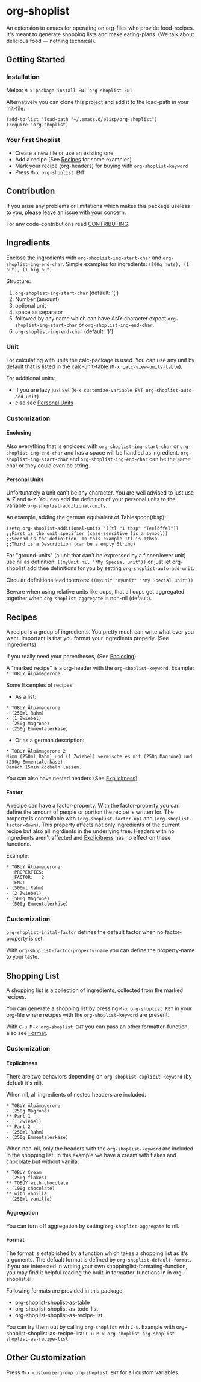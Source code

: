 # org-shoplist
An extension to emacs for operating on org-files who provide
food-recipes. It's meant to generate shopping lists and make
eating-plans. (We talk about delicious food — nothing technical).
## Getting Started ##
### Installation ###
Melpa: `M-x package-install ENT org-shoplist ENT`

Alternatively you can clone this project and add it to the load-path
in your init-file:
```
(add-to-list 'load-path "~/.emacs.d/elisp/org-shoplist")
(require 'org-shoplist)
```
### Your first Shoplist ###
- Create a new file or use an existing one
- Add a recipe (See [Recipes](#Recipes) for some examples)
- Mark your recipe (org-headers) for buying with `org-shoplist-keyword`
- Press `M-x org-shoplist ENT`

## Contribution ##
If you arise any problems or limitations which makes this package
useless to you, please leave an issue with your concern.

For any code-contributions read [CONTRIBUTING](CONTRIBUTING.md).

## Ingredients ##
Enclose the ingredients with `org-shoplist-ing-start-char` and
`org-shoplist-ing-end-char`. Simple examples for ingredients: 
`(200g nuts), (1 nut), (1 big nut)`

Structure:
1. `org-shoplist-ing-start-char` (default: '(')
2. Number (amount)
2. optional unit
3. space as separator
4. followed by any name which can have ANY character expect `org-shoplist-ing-start-char` or `org-shoplist-ing-end-char`.
5. `org-shoplist-ing-end-char` (default: ')')
### Unit ###
For calculating with units the calc-package is used. You can use any
unit by default that is listed in the calc-unit-table (`M-x
calc-view-units-table`). 

For additional units:
- If you are lazy just set (`M-x customize-variable ENT
org-shoplist-auto-add-unit`)
- else see [Personal Units](#Personal-Units)
### Customization ###
#### Enclosing ####
Also everything that is enclosed with `org-shoplist-ing-start-char` or
`org-shoplist-ing-end-char` and has a space will be handled as
ingredient. `org-shoplist-ing-start-char` and
`org-shoplist-ing-end-char` can be the same char or they could even be
string.
#### Personal Units ####
Unfortunately a unit can't be any character. You are well advised to
just use A-Z and a-z. You can add the definition of your personal
units to the variable `org-shoplist-additional-units`.

An example, adding the german equivalent of Tablespoon(tbsp):
```
(setq org-shoplist-additional-units '((tl "1 tbsp" "Teelöffel"))
;;First is the unit specifier (case-sensitive (is a symbol))
;;Second is the definition. In this example 1tl is 1tbsp.
;;Third is a Description (can be a empty String)
```

For "ground-units" (a unit that can't be expressed by a finner/lower
unit) use nil as definition: `((myUnit nil "*My Special unit"))` or
just let org-shoplist add thee definitions for you by setting `org-shoplist-auto-add-unit`.

Circular definitions lead to errors: `((myUnit "myUnit" "*My Special unit"))`

Beware when using relative units like cups, that all cups get
aggregated together when `org-shoplist-aggregate` is non-nil (default).

## Recipes ##
A recipe is a group of ingredients. You pretty much can write what
ever you want. Important is that you format your ingredients
properly. (See [Ingredients](#Ingredients))

If you really need your parentheses, (See [Enclosing](#Enclosing))

A "marked recipe" is a org-header with the `org-shoplist-keyword`. 
Example: `* TOBUY Älpämagerone`

Some Examples of recipes:
- As a list:
```
* TOBUY Älpämagerone
- (250ml Rahm)
- (1 Zwiebel)
- (250g Magrone)
- (250g Emmentalerkäse)
```
- Or as a german description:
```
* TOBUY Älpämagerone 2
Nimm (250ml Rahm) und (1 Zwiebel) vermische es mit (250g Magrone) und (250g Emmentalerkäse).
Danach 15min köcheln lassen.
```
You can also have nested headers (See [Explicitness](#Explicitness)).

#### Factor ####
A recipe can have a factor-property. With the factor-property you can define
the amount of people or portion the recipe is written for. The property is
controllable with `(org-shoplist-factor-up)` and
`(org-shoplist-factor-down)`. This property affects not only ingredients of
the current recipe but also all ingrdients in the underlying tree. Headers
with no ingredients aren't affected and [Explicitness](#Explicitness) has no
effect on these functions.

Example:
```
* TOBUY Älpämagerone
  :PROPERTIES:
  :FACTOR:   2
  :END:
- (500ml Rahm)
- (2 Zwiebel)
- (500g Magrone)
- (500g Emmentalerkäse)
```

### Customization ###
`org-shoplist-inital-factor` defines the default factor when no
factor-property is set. 

With `org-shoplist-factor-property-name` you can define the property-name to
your taste.
## Shopping List ##
A shopping list is a collection of ingredients, collected from the
marked recipes.

You can generate a shopping list by pressing `M-x org-shoplist RET` in
your org-file where recipes with the `org-shoplist-keyword` are
present. 

With `C-u M-x org-shoplist ENT` you can pass an other
formatter-function, also see [Format](#Format).
### Customization ###
#### Explicitness ####
There are two behaviors depending on `org-shoplist-explicit-keyword`
(by defualt it's nil). 

When nil, all ingredients of nested headers are included. 
```
* TOBUY Älpämagerone
- (250g Magrone)
** Part 1
- (1 Zwiebel)
** Part 2
- (250ml Rahm)
- (250g Emmentalerkäse) 
``` 

When non-nil, only the headers with the `org-shoplist-keyword` are
included in the shopping list. In this example we have a cream with
flakes and chocolate but without vanilla.

```
* TOBUY Cream
- (250g flakes)
** TOBUY with chocolate
- (100g chocolate)
** with vanilla
- (250ml vanilla)
```
#### Aggregation ####
You can turn off aggregation by setting `org-shoplist-aggregate` to
nil.
#### Format ####
The format is established by a function which takes a shopping list as
it's arguments. The defualt format is defined by
`org-shoplist-default-format`. If you are interested in writing your
own shoppinglist-formating-function, you may find it helpful reading
the built-in formatter-functions in in org-shoplist.el.

Following formats are provided in this package:
- org-shoplist-shoplist-as-table
- org-shoplist-shoplist-as-todo-list
- org-shoplist-shoplist-as-recipe-list

You can try them out by calling `org-shoplist` with `C-u`. Example with
org-shoplist-shoplist-as-recipe-list:
```C-u M-x org-shoplist org-shoplist-shoplist-as-recipe-list```
## Other Customization ##
Press `M-x customize-group org-shoplist ENT` for all custom variables.
